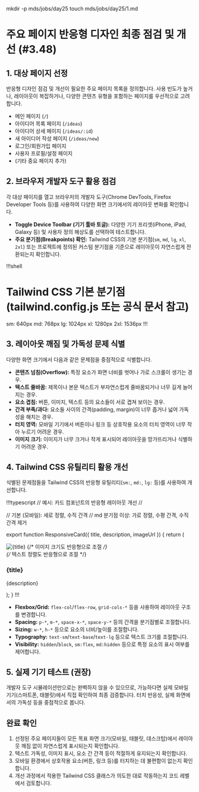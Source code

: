 mkdir -p mds/jobs/day25
touch mds/jobs/day25/1.md

# 주요 페이지 반응형 디자인 최종 점검 및 개선 (#3.48)

## 1. 대상 페이지 선정

반응형 디자인 점검 및 개선이 필요한 주요 페이지 목록을 정의합니다. 사용 빈도가 높거나, 레이아웃이 복잡하거나, 다양한 콘텐츠 유형을 포함하는 페이지를 우선적으로 고려합니다.

-   메인 페이지 (`/`)
-   아이디어 목록 페이지 (`/ideas`)
-   아이디어 상세 페이지 (`/ideas/:id`)
-   새 아이디어 작성 페이지 (`/ideas/new`)
-   로그인/회원가입 페이지
-   사용자 프로필/설정 페이지
-   (기타 중요 페이지 추가)

## 2. 브라우저 개발자 도구 활용 점검

각 대상 페이지를 열고 브라우저의 개발자 도구(Chrome DevTools, Firefox Developer Tools 등)를 사용하여 다양한 화면 크기에서의 레이아웃 변화를 확인합니다.

-   **Toggle Device Toolbar (기기 툴바 토글):** 다양한 기기 프리셋(iPhone, iPad, Galaxy 등) 및 사용자 정의 해상도를 선택하여 테스트합니다.
-   **주요 분기점(Breakpoints) 확인:** Tailwind CSS의 기본 분기점(`sm`, `md`, `lg`, `xl`, `2xl`) 또는 프로젝트에 정의된 커스텀 분기점을 기준으로 레이아웃이 자연스럽게 전환되는지 확인합니다.

!!!shell
# Tailwind CSS 기본 분기점 (tailwind.config.js 또는 공식 문서 참고)
sm: 640px
md: 768px
lg: 1024px
xl: 1280px
2xl: 1536px
!!!

## 3. 레이아웃 깨짐 및 가독성 문제 식별

다양한 화면 크기에서 다음과 같은 문제점을 중점적으로 식별합니다.

-   **콘텐츠 넘침(Overflow):** 특정 요소가 화면 너비를 벗어나 가로 스크롤이 생기는 경우.
-   **텍스트 줄바꿈:** 제목이나 본문 텍스트가 부자연스럽게 줄바꿈되거나 너무 길게 늘어지는 경우.
-   **요소 겹침:** 버튼, 이미지, 텍스트 등의 요소들이 서로 겹쳐 보이는 경우.
-   **간격 부족/과다:** 요소들 사이의 간격(padding, margin)이 너무 좁거나 넓어 가독성을 해치는 경우.
-   **터치 영역:** 모바일 기기에서 버튼이나 링크 등 상호작용 요소의 터치 영역이 너무 작아 누르기 어려운 경우.
-   **이미지 크기:** 이미지가 너무 크거나 작게 표시되어 레이아웃을 망가뜨리거나 식별하기 어려운 경우.

## 4. Tailwind CSS 유틸리티 활용 개선

식별된 문제점들을 Tailwind CSS의 반응형 유틸리티(`sm:`, `md:`, `lg:` 등)를 사용하여 개선합니다.

!!!typescript
// 예시: 카드 컴포넌트의 반응형 레이아웃 개선
// <div className="flex flex-col md:flex-row items-center space-y-4 md:space-y-0 md:space-x-4 p-4 border rounded-lg">

// 기본 (모바일): 세로 정렬, 수직 간격
// md 분기점 이상: 가로 정렬, 수평 간격, 수직 간격 제거

export function ResponsiveCard({ title, description, imageUrl }) {
  return (
    <div className="flex flex-col md:flex-row items-center space-y-4 md:space-y-0 md:space-x-4 p-4 border rounded-lg">
      <img src={imageUrl} alt={title} className="w-24 h-24 md:w-32 md:h-32 object-cover rounded" />
      {/* 이미지 크기도 반응형으로 조절 */}
      <div className="text-center md:text-left">
        {/* 텍스트 정렬도 반응형으로 조절 */}
        <h3 className="text-lg font-semibold">{title}</h3>
        <p className="text-sm text-gray-600">{description}</p>
      </div>
    </div>
  );
}
!!!

-   **Flexbox/Grid:** `flex-col`/`flex-row`, `grid-cols-*` 등을 사용하여 레이아웃 구조를 변경합니다.
-   **Spacing:** `p-*`, `m-*`, `space-x-*`, `space-y-*` 등의 간격을 분기점별로 조절합니다.
-   **Sizing:** `w-*`, `h-*` 등으로 요소의 너비/높이를 조절합니다.
-   **Typography:** `text-sm`/`text-base`/`text-lg` 등으로 텍스트 크기를 조절합니다.
-   **Visibility:** `hidden`/`block`, `sm:flex`, `md:hidden` 등으로 특정 요소의 표시 여부를 제어합니다.

## 5. 실제 기기 테스트 (권장)

개발자 도구 시뮬레이션만으로는 완벽하지 않을 수 있으므로, 가능하다면 실제 모바일 기기(스마트폰, 태블릿)에서 직접 확인하여 최종 검증합니다. 터치 반응성, 실제 화면에서의 가독성 등을 중점적으로 봅니다.

## 완료 확인

1.  선정된 주요 페이지들이 모든 목표 화면 크기(모바일, 태블릿, 데스크탑)에서 레이아웃 깨짐 없이 자연스럽게 표시되는지 확인합니다.
2.  텍스트 가독성, 이미지 표시, 요소 간 간격 등이 적절하게 유지되는지 확인합니다.
3.  모바일 환경에서 상호작용 요소(버튼, 링크 등)를 터치하는 데 불편함이 없는지 확인합니다.
4.  개선 과정에서 적용한 Tailwind CSS 클래스가 의도한 대로 작동하는지 코드 레벨에서 검토합니다. 